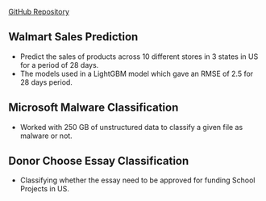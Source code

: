 [GitHub Repository](https://github.com/arun-kumar-c-s)

## Walmart Sales Prediction
- Predict the sales of products across 10 different stores in 3 states in US for a period of 28 days.
- The models used in a LightGBM model which gave an RMSE of 2.5 for 28 days period.


## Microsoft Malware Classification
- Worked with 250 GB of unstructured data to classify a given file as malware or not.


## Donor Choose Essay Classification
- Classifying whether the essay need to be approved for funding School Projects in US.

